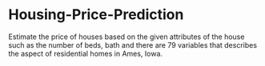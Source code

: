 # Housing-Price-Prediction

Estimate the price of houses based on the given attributes of the house such as the number of beds, bath and there are 79 variables that describes the aspect of residential homes in Ames, Iowa.
